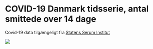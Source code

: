 # COVID-19 Danmark tidsserie, antal smittede over 14 dage 

Covid-19 data tilgængeligt fra [Statens Serum Institut](https://www.ssi.dk/sygdomme-beredskab-og-forskning/sygdomsovervaagning/c/covid19-overvaagning/arkiv-med-overvaagningsdata-for-covid19)

![](Map/DK_Covid-19_prior14days_timeseries.gif)
